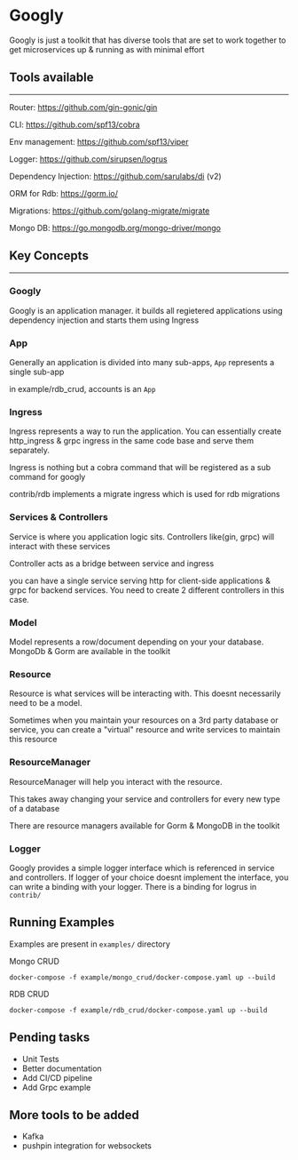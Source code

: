 # Googly

Googly is just a toolkit that has diverse tools that are set to work together to get microservices up & running as with minimal effort

## Tools available
***

Router: https://github.com/gin-gonic/gin

CLI: https://github.com/spf13/cobra

Env management: https://github.com/spf13/viper

Logger: https://github.com/sirupsen/logrus

Dependency Injection: https://github.com/sarulabs/di (v2)

ORM for Rdb: https://gorm.io/

Migrations: https://github.com/golang-migrate/migrate

Mongo DB: https://go.mongodb.org/mongo-driver/mongo


## Key Concepts
***

### Googly

Googly is an application manager. it builds all regietered applications using dependency injection and starts them using Ingress

### App

Generally an application is divided into many sub-apps, `App` represents a single sub-app

in example/rdb_crud, accounts is an `App`

### Ingress

Ingress represents a way to run the application. You can essentially create http_ingress & grpc ingress in the same code base and serve them separately.

Ingress is  nothing but a cobra command that will be registered as a sub command for googly

contrib/rdb implements a migrate ingress which is used for rdb migrations

### Services & Controllers

Service is where you application logic sits. Controllers like(gin, grpc) will interact with these services

Controller acts as a bridge between service and ingress

you can have a single service serving http for client-side applications & grpc for backend services. You need to create 2 different controllers in this case. 


### Model

Model represents a row/document depending on your your database. 
MongoDb & Gorm are available in the toolkit 

### Resource

Resource is what services will be interacting with. This doesnt necessarily need to be a model.

Sometimes when you maintain your resources on a 3rd party database or service, you can create a "virtual" resource and write services to maintain this resource

### ResourceManager

ResourceManager will help you interact with the resource.

This takes away changing your service and controllers for every new type of a database

There are resource managers available for Gorm & MongoDB in the toolkit


### Logger

Googly provides a simple logger interface which is referenced in service and controllers. If logger of your choice doesnt implement the interface, you can write a binding with your logger. There is a binding for logrus in `contrib/` 




## Running Examples

Examples are present in `examples/` directory

Mongo CRUD

```
docker-compose -f example/mongo_crud/docker-compose.yaml up --build
```


RDB CRUD

```
docker-compose -f example/rdb_crud/docker-compose.yaml up --build
```


## Pending tasks
* Unit Tests
* Better documentation
* Add CI/CD pipeline
* Add Grpc example


## More tools to be added
* Kafka
* pushpin integration for websockets
